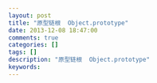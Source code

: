 ```yaml
---
layout: post
title: "原型链根  Object.prototype"
date: 2013-12-08 18:47:00 
comments: true
categories: []
tags: []
description: "原型链根  Object.prototype"
keywords: 
---
```





